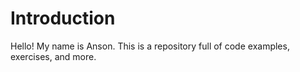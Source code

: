 # Introduction

Hello! My name is Anson. This is a repository full of code examples, exercises, and more. 